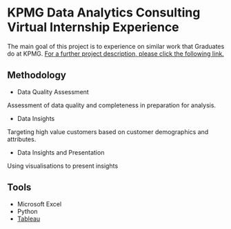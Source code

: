# KPMG Data Analytics Consulting Virtual Internship Experience

The main goal of this project is to experience on similar work that Graduates do at KPMG. [For a further project description, please click the following link.](https://www.theforage.com/virtual-internships/theme/m7W4GMqeT3bh9Nb2c/KPMG-Data-Analytics-Virtual-Internship?ref=bCcRsWtNKwvdL95dS)

## Methodology
- Data Quality Assessment

Assessment of data quality and completeness in preparation for analysis.
- Data Insights

Targeting high value customers based on customer demographics and attributes.
- Data Insights and Presentation

Using visualisations to present insights

## Tools
- Microsoft Excel
- Python
- [Tableau](https://public.tableau.com/app/profile/chosasih)
